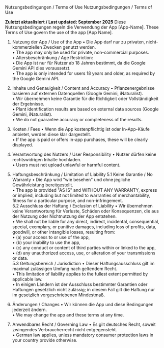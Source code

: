 Nutzungsbedingungen / Terms of Use
Nutzungsbedingungen / Terms of Use

**Zuletzt aktualisiert / Last updated: September 2025**
Diese Nutzungsbedingungen regeln die Verwendung der App [App-Name].
These Terms of Use govern the use of the app [App Name].

1. Nutzung der App / Use of the App
• Die App darf nur zu privaten, nicht-kommerziellen Zwecken genutzt werden.  
• The app may only be used for private, non-commercial purposes.  
• Altersbeschränkung / Age Restriction:  
  • Die App ist nur für Nutzer ab 18 Jahren bestimmt, da die Google Gemini API dies voraussetzt.  
  • The app is only intended for users 18 years and older, as required by the Google Gemini API.  

2. Inhalte und Genauigkeit / Content and Accuracy
• Pflanzenergebnisse basieren auf externen Datenquellen (Google Gemini, iNaturalist).  
• Wir übernehmen keine Garantie für die Richtigkeit oder Vollständigkeit der Ergebnisse.  
• Plant identification results are based on external data sources (Google Gemini, iNaturalist).  
• We do not guarantee accuracy or completeness of the results.  

3. Kosten / Fees
• Wenn die App kostenpflichtig ist oder In-App-Käufe anbietet, werden diese klar dargestellt.  
• If the app is paid or offers in-app purchases, these will be clearly displayed.  

4. Verantwortung des Nutzers / User Responsibility
• Nutzer dürfen keine rechtswidrigen Inhalte hochladen.  
• Users must not upload unlawful or harmful content.  

5. Haftungsbeschränkung / Limitation of Liability
5.1 Keine Garantie / No Warranty
• Die App wird "wie besehen" und ohne jegliche Gewährleistung bereitgestellt.  
• The app is provided "AS IS" and WITHOUT ANY WARRANTY, express or implied, including but not limited to warranties of merchantability, fitness for a particular purpose, and non-infringement.  
5.2 Ausschluss der Haftung / Exclusion of Liability
• Wir übernehmen keine Verantwortung für Verluste, Schäden oder Konsequenzen, die aus der Nutzung oder Nichtnutzung der App entstehen.  
• We shall not be liable for any direct, indirect, incidental, consequential, special, exemplary, or punitive damages, including loss of profits, data, goodwill, or other intangible losses, resulting from:  
  • (a) your access to or use of the app,  
  • (b) your inability to use the app,  
  • (c) any conduct or content of third parties within or linked to the app,  
  • (d) any unauthorized access, use, or alteration of your transmissions or data.  
5.3 Geltungsbereich / Jurisdiction
• Dieser Haftungsausschluss gilt im maximal zulässigen Umfang nach geltendem Recht.  
• This limitation of liability applies to the fullest extent permitted by applicable law.  
• In einigen Ländern ist der Ausschluss bestimmter Garantien oder Haftungen gesetzlich nicht zulässig; in diesem Fall gilt die Haftung nur im gesetzlich vorgeschriebenen Mindestmaß.  

6. Änderungen / Changes
• Wir können die App und diese Bedingungen jederzeit ändern.  
• We may change the app and these terms at any time.  

7. Anwendbares Recht / Governing Law
• Es gilt deutsches Recht, soweit zwingendes Verbraucherrecht nicht entgegensteht.  
• German law applies, unless mandatory consumer protection laws in your country provide otherwise.  

